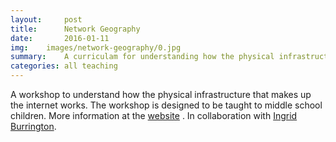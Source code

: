 ```yaml
---
layout:     post
title:      Network Geography
date:       2016-01-11
img:	images/network-geography/0.jpg
summary:    A curriculam for understanding how the physical infrastructure that makes up the internet works.
categories: all teaching
---
```



A workshop to understand how the physical infrastructure that makes up the internet works. The workshop is designed to be taught to middle school children. More information at the [website](http://networks.land) . In collaboration with [Ingrid Burrington](http://lifwinning.com).